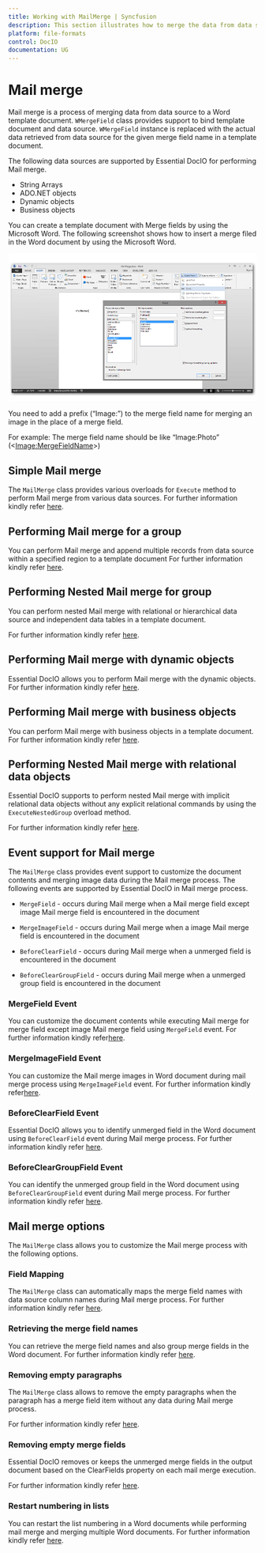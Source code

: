 ```yaml
---
title: Working with MailMerge | Syncfusion
description: This section illustrates how to merge the data from data source to a Word document
platform: file-formats
control: DocIO
documentation: UG
---
```

# Mail merge

Mail merge is a process of merging data from data source to a Word template document. `WMergeField` class provides support to bind template document and data source. `WMergeField` instance is replaced with the actual data retrieved from data source for the given merge field name in a template document.

The following data sources are supported by Essential DocIO for performing Mail merge.

* String Arrays
* ADO.NET objects
* Dynamic objects
* Business objects

You can create a template document with Merge fields by using the Microsoft Word. The following screenshot shows how to insert a merge filed in the Word document by using the Microsoft Word.

![Word template document](MailMerge_images/MailMerge_img1.png)


You need to add a prefix (“Image:”) to the merge field name for merging an image in the place of a merge field.

For example: The merge field name should be like “Image:Photo” (<<Image:MergeFieldName>>)

## Simple Mail merge

The `MailMerge` class provides various overloads for `Execute` method to perform Mail merge from various data sources. For further information kindly refer [here](https://help.syncfusion.com/file-formats/docio/simple-mail-merge#). 

## Performing Mail merge for a group

You can perform Mail merge and append multiple records from data source within a specified region to a template document For further information kindly refer [here](https://help.syncfusion.com/file-formats/docio/group-mail-merge#).

## Performing Nested Mail merge for group

You can perform nested Mail merge with relational or hierarchical data source and independent data tables in a template document.

For further information kindly refer [here](https://help.syncfusion.com/file-formats/docio/Nested-group-Mail-merge#).

## Performing Mail merge with dynamic objects

Essential DocIO allows you to perform Mail merge with the dynamic objects. For further information kindly refer [here](https://help.syncfusion.com/file-formats/docio/nested-group-mail-merge#performing-mail-merge-with-dynamic-objects).

## Performing Mail merge with business objects

You can perform Mail merge with business objects in a template document. For further information kindly refer [here](https://help.syncfusion.com/file-formats/docio/group-mail-merge#performing-mail-merge-with-business-objects).

## Performing Nested Mail merge with relational data objects

Essential DocIO supports to perform nested Mail merge with implicit relational data objects without any explicit relational commands by using the `ExecuteNestedGroup` overload method.

For further information kindly refer [here](https://help.syncfusion.com/file-formats/docio/nested-group-mail-merge#performing-nested-mail-merge-with-relational-data-objects).

## Event support for Mail merge

The `MailMerge` class provides event support to customize the document contents and merging image data during the Mail merge process. The following events are supported by Essential DocIO in Mail merge process.

* `MergeField` - occurs during Mail merge when a Mail merge field except image Mail merge field is encountered in the document

* `MergeImageField` - occurs during Mail merge when a image Mail merge field is encountered in the document

* `BeforeClearField` - occurs during Mail merge when a unmerged field is encountered in the document

* `BeforeClearGroupField` - occurs during Mail merge when a unmerged group field is encountered in the document

### MergeField Event

You can customize the document contents while executing Mail merge for merge field except image Mail merge field using `MergeField` event. For further information kindly refer[here](https://help.syncfusion.com/file-formats/docio/event-support-for-mail-merge#mergefield-event).

### MergeImageField Event

You can customize the Mail merge images in Word document during mail merge process using `MergeImageField` event. For further information kindly refer[here](https://help.syncfusion.com/file-formats/docio/event-support-for-mail-merge#mergeimagefield-event).

### BeforeClearField Event

Essential DocIO allows you to identify unmerged field in the Word document using `BeforeClearField` event during Mail merge process. For further information kindly refer [here](https://help.syncfusion.com/file-formats/docio/event-support-for-mail-merge#beforeclearfield-event).

### BeforeClearGroupField Event

You can identify the unmerged group field in the Word document using `BeforeClearGroupField` event during Mail merge process. For further information kindly refer [here](https://help.syncfusion.com/file-formats/docio/event-support-for-mail-merge#beforecleargroupfield-event).

## Mail merge options

The `MailMerge` class allows you to customize the Mail merge process with the following options.

### Field Mapping

The `MailMerge` class can automatically maps the merge field names with data source column names during Mail merge process. For further information kindly refer [here](https://help.syncfusion.com/file-formats/docio/mail-merge-options#field-mapping).

### Retrieving the merge field names

You can retrieve the merge field names and also group merge fields in the Word document. For further information kindly refer [here](https://help.syncfusion.com/file-formats/docio/mail-merge-options#retrieving-the-merge-field-names).

### Removing empty paragraphs

The `MailMerge` class allows to remove the empty paragraphs when the paragraph has a merge field item without any data during Mail merge process.

For further information kindly refer [here](https://help.syncfusion.com/file-formats/docio/mail-merge-options#removing-empty-paragraphs).

### Removing empty merge fields

Essential DocIO removes or keeps the unmerged merge fields in the output document based on the ClearFields property on each mail merge execution.

For further information kindly refer [here](https://help.syncfusion.com/file-formats/docio/mail-merge-options#removing-empty-merge-fields).

### Restart numbering in lists

You can  restart the list numbering in a Word documents while performing mail merge and merging multiple Word documents. For further information kindly refer [here](https://help.syncfusion.com/file-formats/docio/mail-merge-options#restart-numbering-in-lists).